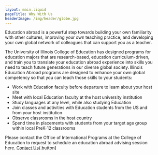 ```yaml
---
layout: main.liquid
pageTitle: Why With Us
headerImage: /img/header/globe.jpg
---
```



Education abroad is a powerful step towards building your own familiarity with other cultures, improving your own teaching practice, and developing your own global network of colleagues that can support you as a teacher. 

The University of Illinois College of Education has designed programs for education majors that are research-based, education curriculum-driven, and train you to translate your education abroad experience into skills you need to teach future generations in our diverse global society. Illinois Education Abroad programs are designed to enhance your own global competency so that you can teach those skills to your students:

* Work with Education faculty before departure to learn about your host site
* Meet with local Education faculty at the host university institution
* Study languages at any level, while also studying Education
* Join classes and activities with Education students from the US and from your host institution
* Observe classrooms in the host country
* Spend time in placements with students from your target age group within local PreK-12 classrooms

Please contact the Office of International Programs at the College of Education to request to schedule an education abroad advising session here.
[Contact Us](https://calendly.com/studyabroadcoe/){.button}
